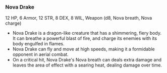 ### Nova Drake

12 HP, 6 Armor, 12 STR, 8 DEX, 8 WIL, Weapon (d8, Nova breath, Nova charge)

- Nova Drake is a dragon-like creature that has a shimmering, fiery body. It can breathe a powerful blast of fire, and charge its enemies with its body engulfed in flames.
- Nova Drake can fly and move at high speeds, making it a formidable opponent in aerial combat.
- On a critical hit, Nova Drake's Nova breath can deals extra damage and leaves the area of effect with a searing heat, dealing damage over time.

